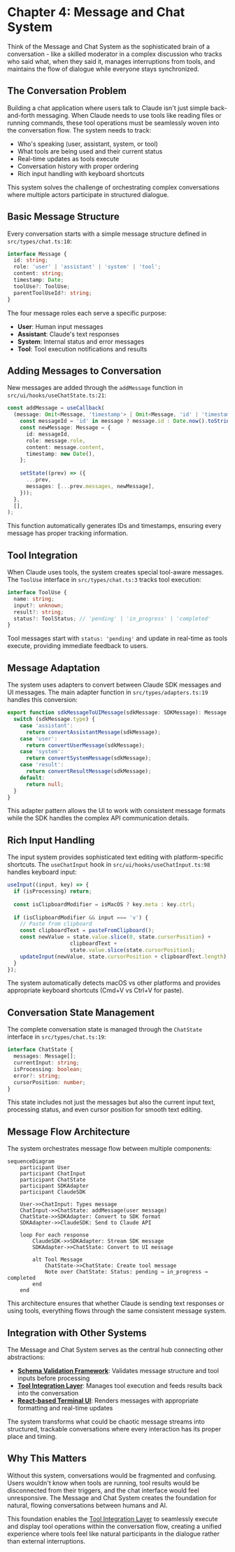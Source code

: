 # Chapter 4: Message and Chat System

Think of the Message and Chat System as the sophisticated brain of a conversation - like a skilled moderator in a complex discussion who tracks who said what, when they said it, manages interruptions from tools, and maintains the flow of dialogue while everyone stays synchronized.

## The Conversation Problem

Building a chat application where users talk to Claude isn't just simple back-and-forth messaging. When Claude needs to use tools like reading files or running commands, these tool operations must be seamlessly woven into the conversation flow. The system needs to track:

- Who's speaking (user, assistant, system, or tool)
- What tools are being used and their current status
- Real-time updates as tools execute
- Conversation history with proper ordering
- Rich input handling with keyboard shortcuts

This system solves the challenge of orchestrating complex conversations where multiple actors participate in structured dialogue.

## Basic Message Structure

Every conversation starts with a simple message structure defined in `src/types/chat.ts:10`:

```typescript
interface Message {
  id: string;
  role: 'user' | 'assistant' | 'system' | 'tool';
  content: string;
  timestamp: Date;
  toolUse?: ToolUse;
  parentToolUseId?: string;
}
```

The four message roles each serve a specific purpose:
- **User**: Human input messages
- **Assistant**: Claude's text responses
- **System**: Internal status and error messages  
- **Tool**: Tool execution notifications and results

## Adding Messages to Conversation

New messages are added through the `addMessage` function in `src/ui/hooks/useChatState.ts:21`:

```typescript
const addMessage = useCallback(
  (message: Omit<Message, 'timestamp'> | Omit<Message, 'id' | 'timestamp'>) => {
    const messageId = 'id' in message ? message.id : Date.now().toString();
    const newMessage: Message = {
      id: messageId,
      role: message.role,
      content: message.content,
      timestamp: new Date(),
    };
    
    setState((prev) => ({
      ...prev,
      messages: [...prev.messages, newMessage],
    }));
  },
  [],
);
```

This function automatically generates IDs and timestamps, ensuring every message has proper tracking information.

## Tool Integration

When Claude uses tools, the system creates special tool-aware messages. The `ToolUse` interface in `src/types/chat.ts:3` tracks tool execution:

```typescript
interface ToolUse {
  name: string;
  input?: unknown;
  result?: string;
  status?: ToolStatus; // 'pending' | 'in_progress' | 'completed'
}
```

Tool messages start with `status: 'pending'` and update in real-time as tools execute, providing immediate feedback to users.

## Message Adaptation

The system uses adapters to convert between Claude SDK messages and UI messages. The main adapter function in `src/types/adapters.ts:19` handles this conversion:

```typescript
export function sdkMessageToUIMessage(sdkMessage: SDKMessage): Message | Message[] | null {
  switch (sdkMessage.type) {
    case 'assistant':
      return convertAssistantMessage(sdkMessage);
    case 'user':
      return convertUserMessage(sdkMessage);
    case 'system':
      return convertSystemMessage(sdkMessage);
    case 'result':
      return convertResultMessage(sdkMessage);
    default:
      return null;
  }
}
```

This adapter pattern allows the UI to work with consistent message formats while the SDK handles the complex API communication details.

## Rich Input Handling

The input system provides sophisticated text editing with platform-specific shortcuts. The `useChatInput` hook in `src/ui/hooks/useChatInput.ts:98` handles keyboard input:

```typescript
useInput((input, key) => {
  if (isProcessing) return;
  
  const isClipboardModifier = isMacOS ? key.meta : key.ctrl;
  
  if (isClipboardModifier && input === 'v') {
    // Paste from clipboard
    const clipboardText = pasteFromClipboard();
    const newValue = state.value.slice(0, state.cursorPosition) + 
                    clipboardText + 
                    state.value.slice(state.cursorPosition);
    updateInput(newValue, state.cursorPosition + clipboardText.length);
  }
});
```

The system automatically detects macOS vs other platforms and provides appropriate keyboard shortcuts (Cmd+V vs Ctrl+V for paste).

## Conversation State Management

The complete conversation state is managed through the `ChatState` interface in `src/types/chat.ts:19`:

```typescript
interface ChatState {
  messages: Message[];
  currentInput: string;
  isProcessing: boolean;
  error?: string;
  cursorPosition: number;
}
```

This state includes not just the messages but also the current input text, processing status, and even cursor position for smooth text editing.

## Message Flow Architecture

The system orchestrates message flow between multiple components:

```mermaid
sequenceDiagram
    participant User
    participant ChatInput
    participant ChatState
    participant SDKAdapter
    participant ClaudeSDK
    
    User->>ChatInput: Types message
    ChatInput->>ChatState: addMessage(user message)
    ChatState->>SDKAdapter: Convert to SDK format
    SDKAdapter->>ClaudeSDK: Send to Claude API
    
    loop For each response
        ClaudeSDK->>SDKAdapter: Stream SDK message
        SDKAdapter->>ChatState: Convert to UI message
        
        alt Tool Message
            ChatState->>ChatState: Create tool message
            Note over ChatState: Status: pending → in_progress → completed
        end
    end
```

This architecture ensures that whether Claude is sending text responses or using tools, everything flows through the same consistent message system.

## Integration with Other Systems

The Message and Chat System serves as the central hub connecting other abstractions:

- **[Schema Validation Framework](chapter_3_schema_validation_framework.md)**: Validates message structure and tool inputs before processing
- **[Tool Integration Layer](chapter_5_tool_integration_layer.md)**: Manages tool execution and feeds results back into the conversation
- **[React-based Terminal UI](chapter_1_react-based_terminal_ui.md)**: Renders messages with appropriate formatting and real-time updates

The system transforms what could be chaotic message streams into structured, trackable conversations where every interaction has its proper place and timing.

## Why This Matters

Without this system, conversations would be fragmented and confusing. Users wouldn't know when tools are running, tool results would be disconnected from their triggers, and the chat interface would feel unresponsive. The Message and Chat System creates the foundation for natural, flowing conversations between humans and AI.

This foundation enables the [Tool Integration Layer](chapter_5_tool_integration_layer.md) to seamlessly execute and display tool operations within the conversation flow, creating a unified experience where tools feel like natural participants in the dialogue rather than external interruptions.